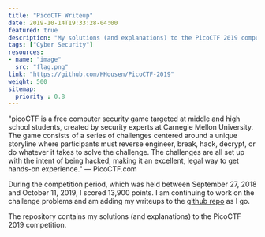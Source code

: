```yaml
---
title: "PicoCTF Writeup"
date: 2019-10-14T19:33:28-04:00
featured: true
description: "My solutions (and explanations) to the PicoCTF 2019 computer security competition. Competition Period Score: 13,900"
tags: ["Cyber Security"]
resources:
- name: "image"
  src: "flag.png"
link: "https://github.com/HHousen/PicoCTF-2019"
weight: 500
sitemap:
  priority : 0.8
---
```


"picoCTF is a free computer security game targeted at middle and high school students, created by security experts at Carnegie Mellon University. The game consists of a series of challenges centered around a unique storyline where participants must reverse engineer, break, hack, decrypt, or do whatever it takes to solve the challenge. The challenges are all set up with the intent of being hacked, making it an excellent, legal way to get hands-on experience." — PicoCTF.com

During the competition period, which was held between September 27, 2018 and October 11, 2019, I scored 13,900 points. I am continuing to work on the challenge problems and am adding my writeups to the [github repo](https://github.com/HHousen/PicoCTF-2019) as I go.

The repository contains my solutions (and explanations) to the PicoCTF 2019 competition.
